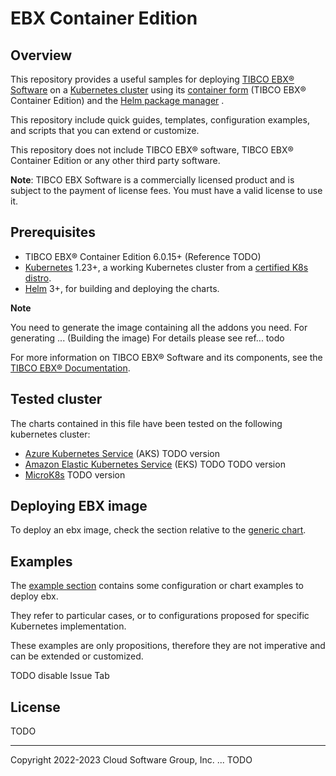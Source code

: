 # EBX Container Edition

## Overview

This repository provides a useful samples for deploying [TIBCO EBX® Software](https://www.tibco.com/products/tibco-ebx-software) 
on a [Kubernetes cluster](http://kubernetes.io/) using its [container form](https://www.docker.com/resources/what-container) 
(TIBCO EBX® Container Edition) and the [Helm package manager](https://helm.sh/) .

This repository include quick guides, templates, configuration examples, and scripts that you can extend or customize.

This repository does not include TIBCO EBX® software, TIBCO EBX® Container Edition or any other third party software.

**Note**: TIBCO EBX Software is a commercially licensed product and is subject to the payment of license fees.
You must have a valid license to use it.

## Prerequisites

- TIBCO EBX® Container Edition 6.0.15+ (Reference TODO)
- [Kubernetes](https://kubernetes.io/) 1.23+, a working Kubernetes cluster from a [certified K8s distro](https://www.cncf.io/certification/software-conformance/).
- [Helm](https://helm.sh/) 3+, for building and deploying the charts.

**Note** 

You need to generate the image containing all the addons you need. 
For generating ... (Building the image)
For details please see ref... todo 

For more information on TIBCO EBX® Software and its components, see the [TIBCO EBX® Documentation](https://docs.tibco.com/products/tibco-ebx).

## Tested cluster

The charts contained in this file have been tested on the following kubernetes cluster:

* [Azure Kubernetes Service](https://learn.microsoft.com/en-us/azure/aks/) (AKS) TODO version
* [Amazon Elastic Kubernetes Service](https://aws.amazon.com/fr/eks/) (EKS) TODO TODO version
* [MicroK8s](https://microk8s.io/) TODO version

## Deploying EBX image

To deploy an ebx image, check the section relative to the 
[generic chart](https://github.com/tibco/ebx-container-edition/blob/main/helm/chart/README.md).

## Examples 

The [example section](https://github.com/tibco/ebx-container-edition/blob/main/helm/examples/README.md) contains some 
configuration or chart examples to deploy ebx.

They refer to particular cases, or to configurations proposed for specific Kubernetes implementation.

These examples are only propositions, therefore they are not imperative and can be extended or customized.

TODO disable Issue Tab

## License

TODO

---

Copyright 2022-2023 Cloud Software Group, Inc.
... TODO 
